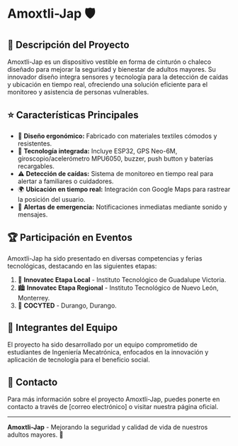 # Amoxtli-Jap 🛡️

## 📌 Descripción del Proyecto
Amoxtli-Jap es un dispositivo vestible en forma de cinturón o chaleco diseñado para mejorar la seguridad y bienestar de adultos mayores. Su innovador diseño integra sensores y tecnología para la detección de caídas y ubicación en tiempo real, ofreciendo una solución eficiente para el monitoreo y asistencia de personas vulnerables.

## ⭐ Características Principales
- 🎽 **Diseño ergonómico:** Fabricado con materiales textiles cómodos y resistentes.
- 🔌 **Tecnología integrada:** Incluye ESP32, GPS Neo-6M, giroscopio/acelerómetro MPU6050, buzzer, push button y baterías recargables.
- ⚠️ **Detección de caídas:** Sistema de monitoreo en tiempo real para alertar a familiares o cuidadores.
- 🌍 **Ubicación en tiempo real:** Integración con Google Maps para rastrear la posición del usuario.
- 📢 **Alertas de emergencia:** Notificaciones inmediatas mediante sonido y mensajes.

## 🏆 Participación en Eventos
Amoxtli-Jap ha sido presentado en diversas competencias y ferias tecnológicas, destacando en las siguientes etapas:
1. 🏫 **Innovatec Etapa Local** - Instituto Tecnológico de Guadalupe Victoria.
2. 🏙️ **Innovatec Etapa Regional** - Instituto Tecnológico de Nuevo León, Monterrey.
3. 🏅 **COCYTED** - Durango, Durango.

## 👥 Integrantes del Equipo
El proyecto ha sido desarrollado por un equipo comprometido de estudiantes de Ingeniería Mecatrónica, enfocados en la innovación y aplicación de tecnología para el beneficio social.

## 📩 Contacto
Para más información sobre el proyecto Amoxtli-Jap, puedes ponerte en contacto a través de [correo electrónico] o visitar nuestra página oficial.

---
**Amoxtli-Jap** - Mejorando la seguridad y calidad de vida de nuestros adultos mayores. 💙

